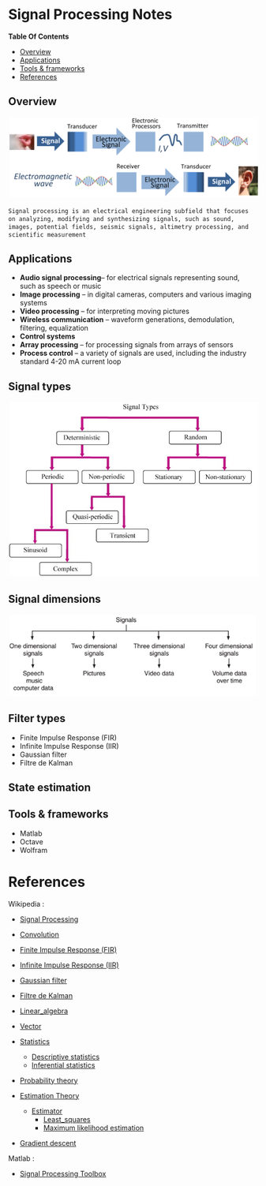 # Signal Processing Notes

**Table Of Contents**
- [Overview](#overview)
- [Applications](#applications)
- [Tools \& frameworks](#tools--frameworks)
- [References](#references)


## Overview

<img src=".\resources\Signal_processing_system.png" width="800" style="border:0px solid #FFFFFF; padding:1px; margin:1px">


```
Signal processing is an electrical engineering subfield that focuses on analyzing, modifying and synthesizing signals, such as sound, images, potential fields, seismic signals, altimetry processing, and scientific measurement
```

## Applications

- **Audio signal processing**– for electrical signals representing sound, such as speech or music
- **Image processing** – in digital cameras, computers and various imaging systems
- **Video processing** – for interpreting moving pictures
- **Wireless communication** – waveform generations, demodulation, filtering, equalization
- **Control systems**
- **Array processing** – for processing signals from arrays of sensors
- **Process control** – a variety of signals are used, including the industry standard 4-20 mA current loop

## Signal types

<img src=".\resources\s_types.jpg" width="600" style="border:0px solid #FFFFFF; padding:1px; margin:1px">


## Signal dimensions

<img src=".\resources\signal-dimensions.png" width="500" style="border:0px solid #FFFFFF; padding:1px; margin:1px">



## Filter types
- Finite Impulse Response (FIR)
- Infinite Impulse Response (IIR)
- Gaussian filter
- Filtre de Kalman

## State estimation

## Tools & frameworks

- Matlab
- Octave 
- Wolfram


# References

Wikipedia : 
- [Signal Processing](https://en.wikipedia.org/wiki/Signal_processing#:~:text=Signal%20processing%20is%20an%20electrical,altimetry%20processing%2C%20and%20scientific%20measurements.)
- [Convolution](https://en.wikipedia.org/wiki/Convolution)

- [Finite Impulse Response (FIR)](https://en.wikipedia.org/wiki/Finite_impulse_response)
- [Infinite Impulse Response (IIR)](https://en.wikipedia.org/wiki/Infinite_impulse_response)
- [Gaussian filter](https://en.wikipedia.org/wiki/Gaussian_filter)
- [Filtre de Kalman](https://fr.wikipedia.org/wiki/Filtre_de_Kalman)

- [Linear_algebra](https://en.wikipedia.org/wiki/Linear_algebra)
- [Vector](https://en.wikipedia.org/wiki/Vector_(mathematics_and_physics))
- [Statistics](https://en.wikipedia.org/wiki/Statistics)
  - [Descriptive statistics](https://en.wikipedia.org/wiki/Descriptive_statistics)
  - [Inferential statistics](https://en.wikipedia.org/wiki/Statistical_inference)
- [Probability theory](https://en.wikipedia.org/wiki/Probability_theory)
- [Estimation Theory](https://en.wikipedia.org/wiki/Estimation_theory)
  - [Estimator](https://en.wikipedia.org/wiki/Estimator)
    - [Least_squares](https://en.wikipedia.org/wiki/Least_squares)
    - [Maximum likelihood estimation](https://en.wikipedia.org/wiki/Maximum_likelihood_estimation)
- [Gradient descent](https://en.wikipedia.org/wiki/Gradient_descent)

Matlab : 
- [Signal Processing Toolbox](https://www.mathworks.com/products/signal.html)
